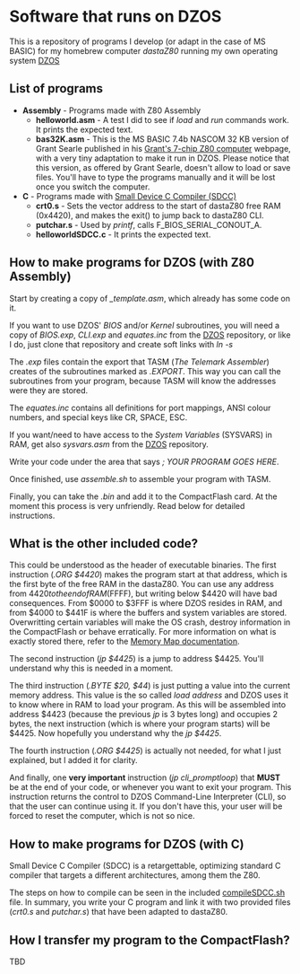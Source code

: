 # Software that runs on DZOS

This is a repository of programs I develop (or adapt in the case of MS BASIC) for my homebrew computer *dastaZ80* running my own operating system [DZOS](https://github.com/dasta400/dzOS)

## List of programs

* **Assembly** - Programs made with Z80 Assembly
  * **helloworld.asm** - A test I did to see if *load* and *run* commands work. It prints the expected text.
  * **bas32K.asm** - This is the MS BASIC 7.4b NASCOM 32 KB version of Grant Searle published in his [Grant's 7-chip Z80 computer](http://searle.x10host.com/z80/SimpleZ80.html) webpage, with a very tiny adaptation to make it run in DZOS. Please notice that this version, as offered by Grant Searle, doesn't allow to load or save files. You'll have to type the programs manually and it will be lost once you switch the computer.
* **C** - Programs made with [Small Device C Compiler (SDCC)](http://sdcc.sourceforge.net/)
  * **crt0.s** - Sets the vector address to the start of dastaZ80 free RAM (0x4420), and makes the exit() to jump back to dastaZ80 CLI.
  * **putchar.s** - Used by *printf*, calls F_BIOS_SERIAL_CONOUT_A.
  * **helloworldSDCC.c** - It prints the expected text.

## How to make programs for DZOS (with Z80 Assembly)

Start by creating a copy of *_template.asm*, which already has some code on it.

If you want to use DZOS' *BIOS* and/or *Kernel* subroutines, you will need a copy of *BIOS.exp*, *CLI.exp* and *equates.inc* from the [DZOS](https://github.com/dasta400/dzOS) repository, or like I do, just clone that repository and create soft links with *ln -s*

The *.exp* files contain the export that TASM (*The Telemark Assembler*) creates of the subroutines marked as *.EXPORT*. This way you can call the subroutines from your program, because TASM will know the addresses were they are stored.

The *equates.inc* contains all definitions for port mappings, ANSI colour numbers, and special keys like CR, SPACE, ESC.

If you want/need to have access to the *System Variables* (SYSVARS) in RAM, get also *sysvars.asm* from the [DZOS](https://github.com/dasta400/dzOS) repository.

Write your code under the area that says *; YOUR PROGRAM GOES HERE*.

Once finished, use *assemble.sh* to assemble your program with TASM.

Finally, you can take the *.bin* and add it to the CompactFlash card. At the moment this process is very unfriendly. Read below for detailed instructions.

## What is the other included code?

This could be understood as the header of executable binaries. The first instruction (*.ORG $4420*) makes the program start at that address, which is the first byte of the free RAM in the dastaZ80. You can use any address from $4420 to the end of RAM ($FFFF), but writing below $4420 will have bad consequences. From $0000 to $3FFF is where DZOS resides in RAM, and from $4000 to $441F is where the buffers and system variables are stored. Overwritting certain variables will make the OS crash, destroy information in the CompactFlash or behave erratically. For more information on what is exactly stored there, refer to the [Memory Map documentation](https://github.com/dasta400/dzOS/blob/master/docs/dastaZ80%20Memory%20Map.ods).

The second instruction (*jp $4425*) is a jump to address $4425. You'll understand why this is needed in a moment.

The third instruction (*.BYTE $20, $44*) is just putting a value into the current memory address. This value is the so called *load address* and DZOS uses it to know where in RAM to load your program. As this will be assembled into address $4423 (because the previous *jp* is 3 bytes long) and occupies 2 bytes, the next instruction (which is where your program starts) will be $4425. Now hopefully you understand why the *jp $4425*.

The fourth instruction (*.ORG $4425*) is actually not needed, for what I just explained, but I added it for clarity.

And finally, one **very important** instruction (*jp cli_promptloop*) that **__MUST__** be at the end of your code, or whenever you want to exit your program. This instruction returns the control to DZOS Command-Line Interpreter (CLI), so that the user can continue using it. If you don't have this, your user will be forced to reset the computer, which is not so nice.

## How to make programs for DZOS (with C)

Small Device C Compiler (SDCC) is a retargettable, optimizing standard C compiler that targets a different architectures, among them the Z80.

The steps on how to compile can be seen in the included [compileSDCC.sh](https://github.com/dasta400/dzSoftware/tree/main/SDCC/compileSDCC.sh) file. In summary, you write your C program and link it with two provided files (*crt0.s* and *putchar.s*) that have been adapted to dastaZ80.

## How I transfer my program to the CompactFlash?

TBD
